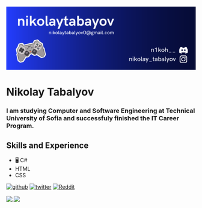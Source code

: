 ![I am an aspiring Game Developer](https://github.com/nikolaytabalyov/nikolaytabalyov/blob/main/Assets/Github-Banner.png)

# Nikolay Tabalyov


### I am studying Computer and Software Engineering at Technical University of Sofia and successfuly finished the IT Career Program.

## Skills and Experience

- 🖥 C#
- HTML
- CSS

[<img src='https://cdn.jsdelivr.net/npm/simple-icons@3.0.1/icons/github.svg' alt='github' height='40'>](https://github.com/nikolaytabalyov) [<img src='https://cdn.jsdelivr.net/npm/simple-icons@3.0.1/icons/twitter.svg' alt='twitter' height='40'>](https://twitter.com/nikolaytabalyov) [<img src='https://cdn.jsdelivr.net/npm/simple-icons@3.0.1/icons/reddit.svg' alt='Reddit' height='40'>](https://www.reddit.com/user/nikolaytabalyov)

<a href="https://github.com/anuraghazra/github-readme-stats">
  <img height=200 align="center" src="https://github-readme-stats.vercel.app/api/top-langs?username=nikolaytabalyov&layout=compact&langs_count=8&card_width=320" />
</a>
<a href="https://github.com/anuraghazra/github-readme-stats">
  <img height=200 align="center" src="https://github-readme-stats.vercel.app/api?username=nikolaytabalyov&show_icons=true&theme=onedark" />
</a>

